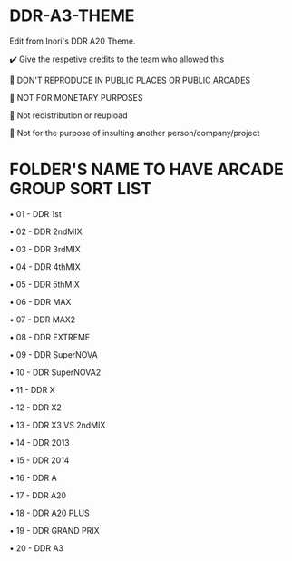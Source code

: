 # DDR-A3-THEME
Edit from Inori's DDR A20 Theme.

✔️ Give the respetive credits to the team who allowed this

🚫 DON'T REPRODUCE IN PUBLIC PLACES OR PUBLIC ARCADES

🚫 NOT FOR MONETARY PURPOSES

🚫 Not redistribution or reupload

🚫 Not for the purpose of insulting another person/company/project


# FOLDER'S NAME TO HAVE ARCADE GROUP SORT LIST

• 01 - DDR 1st

• 02 - DDR 2ndMIX

• 03 - DDR 3rdMIX

• 04 - DDR 4thMIX

• 05 - DDR 5thMIX

• 06 - DDR MAX

• 07 - DDR MAX2

• 08 - DDR EXTREME

• 09 - DDR SuperNOVA

• 10 - DDR SuperNOVA2 

• 11 - DDR X

• 12 - DDR X2

• 13 - DDR X3 VS 2ndMIX

• 14 - DDR 2013

• 15 - DDR 2014

• 16 - DDR A

• 17 - DDR A20

• 18 - DDR A20 PLUS

• 19 - DDR GRAND PRIX

• 20 - DDR A3
